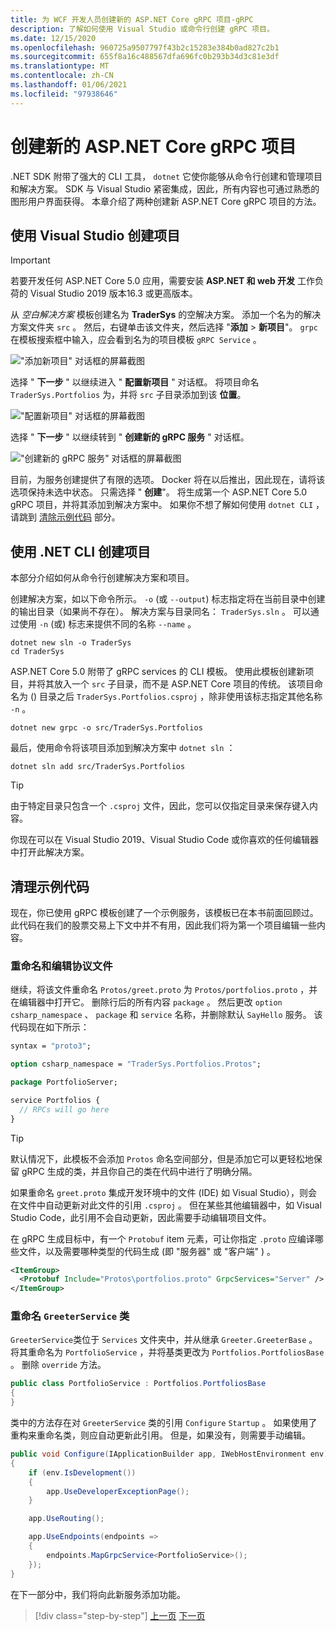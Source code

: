 ```yaml
---
title: 为 WCF 开发人员创建新的 ASP.NET Core gRPC 项目-gRPC
description: 了解如何使用 Visual Studio 或命令行创建 gRPC 项目。
ms.date: 12/15/2020
ms.openlocfilehash: 960725a9507797f43b2c15283e384b0ad827c2b1
ms.sourcegitcommit: 655f8a16c488567dfa696fc0b293b34d3c81e3df
ms.translationtype: MT
ms.contentlocale: zh-CN
ms.lasthandoff: 01/06/2021
ms.locfileid: "97938646"
---
```

# <a name="create-a-new-aspnet-core-grpc-project"></a>创建新的 ASP.NET Core gRPC 项目

.NET SDK 附带了强大的 CLI 工具， `dotnet` 它使你能够从命令行创建和管理项目和解决方案。 SDK 与 Visual Studio 紧密集成，因此，所有内容也可通过熟悉的图形用户界面获得。 本章介绍了两种创建新 ASP.NET Core gRPC 项目的方法。

## <a name="create-the-project-by-using-visual-studio"></a>使用 Visual Studio 创建项目

> [!IMPORTANT]
> 若要开发任何 ASP.NET Core 5.0 应用，需要安装 **ASP.NET 和 web 开发** 工作负荷的 Visual Studio 2019 版本16.3 或更高版本。

从 *空白解决方案* 模板创建名为 **TraderSys** 的空解决方案。 添加一个名为的解决方案文件夹 `src` 。 然后，右键单击该文件夹，然后选择 "**添加**  >  **新项目**"。 `grpc`在模板搜索框中输入，应会看到名为的项目模板 `gRPC Service` 。

!["添加新项目" 对话框的屏幕截图](media/create-project/new-grpc-project.png)

选择 " **下一步** " 以继续进入 " **配置新项目** " 对话框。 将项目命名 `TraderSys.Portfolios` 为，并将 `src` 子目录添加到该 **位置**。

!["配置新项目" 对话框的屏幕截图](media/create-project/configure-project.png)

选择 " **下一步** " 以继续转到 " **创建新的 gRPC 服务** " 对话框。

!["创建新的 gRPC 服务" 对话框的屏幕截图](media/create-project/create-new-grpc-service-v2.png)

目前，为服务创建提供了有限的选项。 Docker 将在以后推出，因此现在，请将该选项保持未选中状态。 只需选择 " **创建**"。 将生成第一个 ASP.NET Core 5.0 gRPC 项目，并将其添加到解决方案中。 如果你不想了解如何使用 `dotnet CLI` ，请跳到 [清除示例代码](#clean-up-the-example-code) 部分。

## <a name="create-the-project-by-using-the-net-cli"></a>使用 .NET CLI 创建项目

本部分介绍如何从命令行创建解决方案和项目。

创建解决方案，如以下命令所示。 `-o` (或 `--output`) 标志指定将在当前目录中创建的输出目录（如果尚不存在）。 解决方案与目录同名： `TraderSys.sln` 。 可以通过使用 `-n` (或) 标志来提供不同的名称 `--name` 。

```dotnetcli
dotnet new sln -o TraderSys
cd TraderSys
```

ASP.NET Core 5.0 附带了 gRPC services 的 CLI 模板。 使用此模板创建新项目，并将其放入一个 `src` 子目录，而不是 ASP.NET Core 项目的传统。 该项目命名为 () 目录之后 `TraderSys.Portfolios.csproj` ，除非使用该标志指定其他名称 `-n` 。

```dotnetcli
dotnet new grpc -o src/TraderSys.Portfolios
```

最后，使用命令将该项目添加到解决方案中 `dotnet sln` ：

```dotnetcli
dotnet sln add src/TraderSys.Portfolios
```

> [!TIP]
> 由于特定目录只包含一个 `.csproj` 文件，因此，您可以仅指定目录来保存键入内容。

你现在可以在 Visual Studio 2019、Visual Studio Code 或你喜欢的任何编辑器中打开此解决方案。

## <a name="clean-up-the-example-code"></a>清理示例代码

现在，你已使用 gRPC 模板创建了一个示例服务，该模板已在本书前面回顾过。 此代码在我们的股票交易上下文中并不有用，因此我们将为第一个项目编辑一些内容。

### <a name="rename-and-edit-the-proto-file"></a>重命名和编辑协议文件

继续，将该文件重命名 `Protos/greet.proto` 为 `Protos/portfolios.proto` ，并在编辑器中打开它。 删除行后的所有内容 `package` 。 然后更改 `option csharp_namespace` 、 `package` 和 `service` 名称，并删除默认 `SayHello` 服务。 该代码现在如下所示：

```protobuf
syntax = "proto3";

option csharp_namespace = "TraderSys.Portfolios.Protos";

package PortfolioServer;

service Portfolios {
  // RPCs will go here
}
```

> [!TIP]
> 默认情况下，此模板不会添加 `Protos` 命名空间部分，但是添加它可以更轻松地保留 gRPC 生成的类，并且你自己的类在代码中进行了明确分隔。

如果重命名 `greet.proto` 集成开发环境中的文件 (IDE) 如 Visual Studio），则会在文件中自动更新对此文件的引用 `.csproj` 。 但在某些其他编辑器中，如 Visual Studio Code，此引用不会自动更新，因此需要手动编辑项目文件。

在 gRPC 生成目标中，有一个 `Protobuf` item 元素，可让你指定 `.proto` 应编译哪些文件，以及需要哪种类型的代码生成 (即 "服务器" 或 "客户端" ) 。

```xml
<ItemGroup>
  <Protobuf Include="Protos\portfolios.proto" GrpcServices="Server" />
</ItemGroup>
```

### <a name="rename-the-greeterservice-class"></a>重命名 `GreeterService` 类

`GreeterService`类位于 `Services` 文件夹中，并从继承 `Greeter.GreeterBase` 。 将其重命名为 `PortfolioService` ，并将基类更改为 `Portfolios.PortfoliosBase` 。 删除 `override` 方法。

```csharp
public class PortfolioService : Portfolios.PortfoliosBase
{
}
```

类中的方法存在对 `GreeterService` 类的引用 `Configure` `Startup` 。 如果使用了重构来重命名类，则应自动更新此引用。 但是，如果没有，则需要手动编辑。

```csharp
public void Configure(IApplicationBuilder app, IWebHostEnvironment env)
{
    if (env.IsDevelopment())
    {
        app.UseDeveloperExceptionPage();
    }

    app.UseRouting();

    app.UseEndpoints(endpoints =>
    {
        endpoints.MapGrpcService<PortfolioService>();
    });
}
```

在下一部分中，我们将向此新服务添加功能。

>[!div class="step-by-step"]
>[上一页](migrate-wcf-to-grpc.md)
>[下一页](migrate-request-reply.md)
